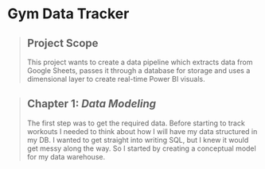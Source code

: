 # Gym Data Tracker

> ## Project Scope
> 
> This project wants to create a data pipeline which extracts data from Google Sheets, passes it through a database for
> storage and uses a dimensional
> layer to create real-time Power BI visuals.



> ## Chapter 1: _Data Modeling_
> The first step was to get the required data. Before starting 
> to track workouts I needed to think about how 
> I will have my data structured in my DB. 
> I wanted to get straight into writing SQL,
> but I knew it would get messy along the way.
> So I started by creating a conceptual model for my 
> data warehouse.
> 